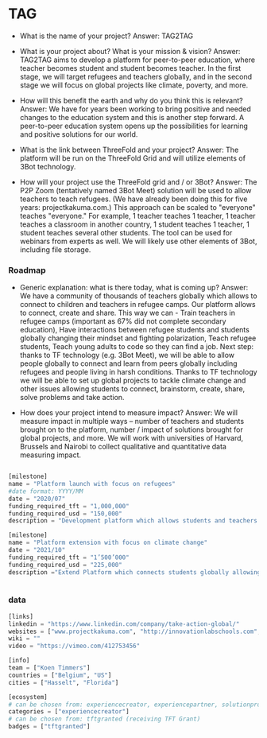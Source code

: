# TAG

- What is the name of your project?
Answer: TAG2TAG

- What is your project about? What is your mission & vision?
Answer: TAG2TAG aims to develop a platform for peer-to-peer education, where teacher becomes student and student becomes teacher. In the first stage, we will target refugees and teachers globally, and in the second stage we will focus on global projects like climate, poverty, and more.

- How will this benefit the earth and why do you think this is relevant? 
Answer: We have for years been working to bring positive and needed changes to the education system and this is another step forward. A peer-to-peer education system opens up the possibilities for learning and positive solutions for our world.

- What is the link between ThreeFold and your project? 
Answer: The platform will be run on the ThreeFold Grid and will utilize elements of 3Bot technology.

- How will your project use the ThreeFold grid and / or 3Bot?
Answer: The P2P Zoom (tentatively named 3Bot Meet) solution will be used to allow teachers to teach refugees. (We have already been doing this for five years: projectkakuma.com.) This approach can be scaled to "everyone" teaches "everyone." For example, 1 teacher teaches 1 teacher, 1 teacher teaches a classroom in another country, 1 student teaches 1 teacher, 1 student teaches several other students. The tool can be used for webinars from experts as well. We will likely use other elements of 3Bot, including file storage.


### Roadmap

- Generic explanation: what is there today, what is coming up?
Answer: We have a community of thousands of teachers globally which allows to connect to children and teachers in refugee camps. Our platform allows to connect, create and share. This way we can - Train teachers in refugee camps (important as 67% did not complete secondary education), Have interactions between refugee students and students globally changing their mindset and fighting polarization, Teach refugee students, Teach young adults to code so they can find a job.
Next step: thanks to TF technology (e.g. 3Bot Meet), we will be able to allow people globally to connect and learn from peers globally including refugees and people living in harsh conditions. 
Thanks to TF technology we will be able to set up global projects to tackle climate change and other issues allowing students to connect, brainstorm, create, share, solve problems and take action. 


- How does your project intend to measure impact?
Answer: We will measure impact in multiple ways – number of teachers and students brought on to the platform, number / impact of solutions brought for global projects, and more. We will work with universities of Harvard, Brussels and Nairobi to collect qualitative and quantitative data measuring impact. 


```python

[milestone]
name = "Platform launch with focus on refugees"
#date format: YYYY/MM 
date = "2020/07"
funding_required_tft = "1,000,000"
funding_required_usd = "150,000"
description = "Development platform which allows students and teachers to connect globally. 300,000 Refugees will receive free education."

[milestone]
name = "Platform extension with focus on climate change"
date = "2021/10"
funding_required_tft = "1’500’000"
funding_required_usd = "225,000"
description ="Extend Platform which connects students globally allowing them to explore, discuss, create and share solutions about climate change, and take actions. We will work with governments to bring substantial change in 10 countries."
    
```

### data

```python
[links]
linkedin = "https://www.linkedin.com/company/take-action-global/"
websites = ["www.projectkakuma.com", "http://innovationlabschools.com", "http://takeactionglobal.org"]
wiki = ""
video = "https://vimeo.com/412753456"

[info]
team = ["Koen Timmers"]
countries = ["Belgium", "US"]
cities = ["Hasselt", "Florida"]

[ecosystem]
# can be chosen from: experiencecreator, experiencepartner, solutionprovider, farmer, systemintegrator
categories = ["experiencecreator"]
# can be chosen from: tftgranted (receiving TFT Grant)
badges = ["tftgranted"]

```
